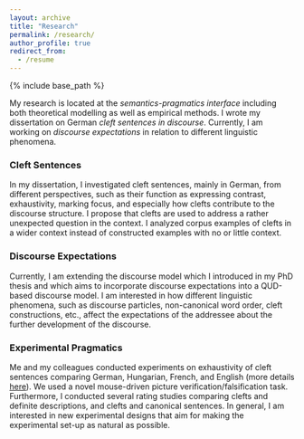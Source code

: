 ```yaml
---
layout: archive
title: "Research"
permalink: /research/
author_profile: true
redirect_from:
  - /resume
---
```


{% include base_path %}  

My research is located at the *semantics-pragmatics interface* including both theoretical modelling as well as empirical methods. I wrote my dissertation on German *cleft sentences in discourse*. Currently, I am working on *discourse expectations* in relation to different linguistic phenomena.
### Cleft Sentences
In my dissertation, I investigated cleft sentences, mainly in German, from different perspectives, such as their function as expressing contrast, exhaustivity, marking focus, and especially how clefts contribute to the discourse structure. I propose that clefts are used to address a rather unexpected question in the context. I analyzed corpus examples of clefts in a wider context instead of constructed examples with no or little context. 
### Discourse Expectations
Currently, I am extending the discourse model which I introduced in my PhD thesis and which aims to incorporate discourse expectations into a QUD-based discourse model. I am interested in how different linguistic phenomena, such as discourse particles, non-canonical word order, cleft constructions, etc., affect the expectations of the addressee about the further development of the discourse. 
### Experimental Pragmatics
Me and my colleagues conducted experiments on exhaustivity of cleft sentences comparing German, Hungarian, French, and English (more details [here](http://www.xprag.de/?page_id=94)). We used a novel mouse-driven picture verification/falsification task. Furthermore, I conducted several rating studies comparing clefts and definite descriptions, and clefts and canonical sentences. In general, I am interested in new experimental designs that aim for making the experimental set-up as natural as possible.

